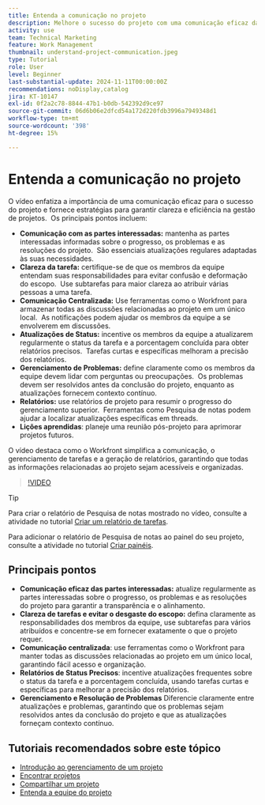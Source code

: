 ```yaml
---
title: Entenda a comunicação no projeto
description: Melhore o sucesso do projeto com uma comunicação eficaz das partes interessadas, clareza das tarefas, discussões centralizadas, relatórios precisos de status e resolução proativa de problemas para manter o alinhamento e a eficiência.
activity: use
team: Technical Marketing
feature: Work Management
thumbnail: understand-project-communication.jpeg
type: Tutorial
role: User
level: Beginner
last-substantial-update: 2024-11-11T00:00:00Z
recommendations: noDisplay,catalog
jira: KT-10147
exl-id: 0f2a2c78-8844-47b1-b0db-542392d9ce97
source-git-commit: 06d6b06e2dfcd54a172d220fdb3996a7949348d1
workflow-type: tm+mt
source-wordcount: '398'
ht-degree: 15%

---
```


# Entenda a comunicação no projeto

O vídeo enfatiza a importância de uma comunicação eficaz para o sucesso do projeto e fornece estratégias para garantir clareza e eficiência na gestão de projetos. &#x200B; Os principais pontos incluem:
* **Comunicação com as partes interessadas:** mantenha as partes interessadas informadas sobre o progresso, os problemas e as resoluções do projeto. &#x200B; São essenciais atualizações regulares adaptadas às suas necessidades. &#x200B;
* **Clareza da tarefa:** certifique-se de que os membros da equipe entendam suas responsabilidades para evitar confusão e deformação do escopo. &#x200B; Use subtarefas para maior clareza ao atribuir várias pessoas a uma tarefa. &#x200B;
* **Comunicação Centralizada:** Use ferramentas como o Workfront para armazenar todas as discussões relacionadas ao projeto em um único local. &#x200B; As notificações podem ajudar os membros da equipe a se envolverem em discussões. &#x200B;
* **Atualizações de Status:** incentive os membros da equipe a atualizarem regularmente o status da tarefa e a porcentagem concluída para obter relatórios precisos. &#x200B; Tarefas curtas e específicas melhoram a precisão dos relatórios. &#x200B;
* **Gerenciamento de Problemas:** define claramente como os membros da equipe devem lidar com perguntas ou preocupações. &#x200B; Os problemas devem ser resolvidos antes da conclusão do projeto, enquanto as atualizações fornecem contexto contínuo. &#x200B;
* **Relatórios:** use relatórios de projeto para resumir o progresso do gerenciamento superior. &#x200B; Ferramentas como Pesquisa de notas podem ajudar a localizar atualizações específicas em threads. &#x200B;
* **Lições aprendidas**: planeje uma reunião pós-projeto para aprimorar projetos futuros. &#x200B;

O vídeo destaca como o Workfront simplifica a comunicação, o gerenciamento de tarefas e a geração de relatórios, garantindo que todas as informações relacionadas ao projeto sejam acessíveis e organizadas. &#x200B;

>[!VIDEO](https://video.tv.adobe.com/v/3436150/?quality=12&learn=on&enablevpops&captions=por_br)

>[!TIP]
>
>Para criar o relatório de Pesquisa de notas mostrado no vídeo, consulte a atividade no tutorial [Criar um relatório de tarefas](https://experienceleague.adobe.com/pt-br/docs/workfront-learn/tutorials-workfront/reporting/basic-reporting/create-a-task-report#activity-1-create-a-note-report-with-prompts).
>
>Para adicionar o relatório de Pesquisa de notas ao painel do seu projeto, consulte a atividade no tutorial [Criar painéis](https://experienceleague.adobe.com/docs/workfront-learn/tutorials-workfront/reporting/basic-reporting/create-dashboards.html?lang=pt-BR#activity-1-create-a-dashboard).

## Principais pontos

* **Comunicação eficaz das partes interessadas:** atualize regularmente as partes interessadas sobre o progresso, os problemas e as resoluções do projeto para garantir a transparência e o alinhamento.
* **Clareza de tarefas e evitar o desgaste do escopo:** defina claramente as responsabilidades dos membros da equipe, use subtarefas para vários atribuídos e concentre-se em fornecer exatamente o que o projeto requer.
* **Comunicação centralizada**: use ferramentas como o Workfront para manter todas as discussões relacionadas ao projeto em um único local, garantindo fácil acesso e organização.
* **Relatórios de Status Precisos**: incentive atualizações frequentes sobre o status da tarefa e a porcentagem concluída, usando tarefas curtas e específicas para melhorar a precisão dos relatórios.
* **Gerenciamento e Resolução de Problemas** Diferencie claramente entre atualizações e problemas, garantindo que os problemas sejam resolvidos antes da conclusão do projeto e que as atualizações forneçam contexto contínuo. &#x200B;


## Tutoriais recomendados sobre este tópico

* [Introdução ao gerenciamento de um projeto](/help/manage-work/projects/getting-started-manage-a-project.md)
* [Encontrar projetos](/help/manage-work/projects/find-projects.md)
* [Compartilhar um projeto](/help/manage-work/projects/share-a-project.md)
* [Entenda a equipe do projeto](/help/manage-work/projects/understand-the-project-team.md)

